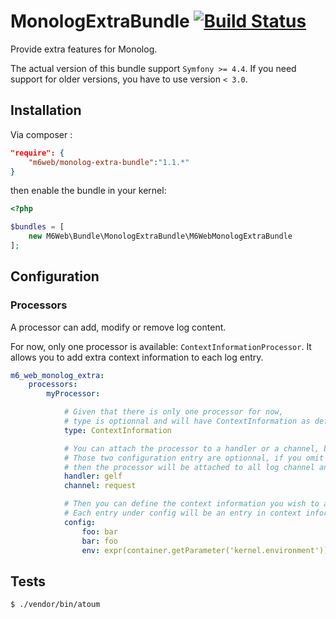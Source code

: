 # MonologExtraBundle [![Build Status](https://img.shields.io/endpoint.svg?url=https%3A%2F%2Factions-badge.atrox.dev%2FBedrockStreaming%2FMonologExtraBundle%2Fbadge%3Fref%3Dmaster&style=flat)](https://actions-badge.atrox.dev/BedrockStreaming/MonologExtraBundle/goto?ref=master)

Provide extra features for Monolog.

The actual version of this bundle support `Symfony >= 4.4`.
If you need support for older versions, you have to use version `< 3.0`.

## Installation

Via composer :

```json
"require": {
    "m6web/monolog-extra-bundle":"1.1.*"
}
```

then enable the bundle in your kernel:

```php
<?php

$bundles = [
    new M6Web\Bundle\MonologExtraBundle\M6WebMonologExtraBundle
];
```

## Configuration

### Processors

A processor can add, modify or remove log content.

For now, only one processor is available: `ContextInformationProcessor`. It allows you to add extra context information to each log entry.

```yml
m6_web_monolog_extra:
    processors:
        myProcessor:

            # Given that there is only one processor for now,
            # type is optionnal and will have ContextInformation as default value
            type: ContextInformation

            # You can attach the processor to a handler or a channel, but not both
            # Those two configuration entry are optionnal, if you omit both
            # then the processor will be attached to all log channel and handlers.
            handler: gelf
            channel: request

            # Then you can define the context information you wish to add
            # Each entry under config will be an entry in context information
            config:
                foo: bar
                bar: foo
                env: expr(container.getParameter('kernel.environment'))

```

## Tests

```shell
$ ./vendor/bin/atoum
```
